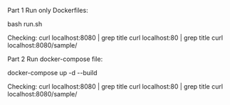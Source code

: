 Part 1
Run only Dockerfiles:

bash run.sh

Checking:
curl localhost:8080 | grep title
curl localhost:80 | grep title
curl localhost:8080/sample/


Part 2
Run docker-compose file:

docker-compose up -d --build

Checking:
curl localhost:8080 | grep title
curl localhost:80 | grep title
curl localhost:8080/sample/

